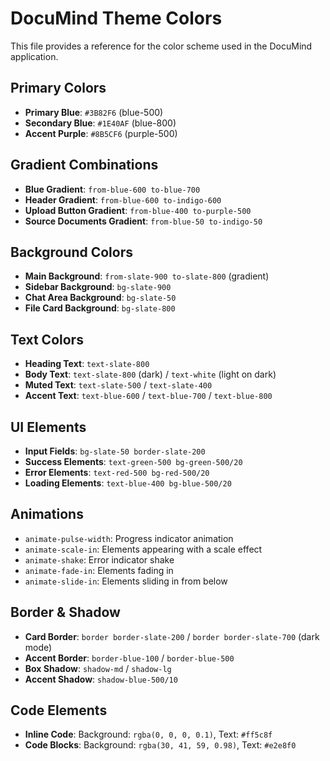 # DocuMind Theme Colors

This file provides a reference for the color scheme used in the DocuMind application.

## Primary Colors

- **Primary Blue**: `#3B82F6` (blue-500)
- **Secondary Blue**: `#1E40AF` (blue-800)
- **Accent Purple**: `#8B5CF6` (purple-500)

## Gradient Combinations

- **Blue Gradient**: `from-blue-600 to-blue-700`
- **Header Gradient**: `from-blue-600 to-indigo-600`
- **Upload Button Gradient**: `from-blue-400 to-purple-500`
- **Source Documents Gradient**: `from-blue-50 to-indigo-50`

## Background Colors

- **Main Background**: `from-slate-900 to-slate-800` (gradient)
- **Sidebar Background**: `bg-slate-900`
- **Chat Area Background**: `bg-slate-50`
- **File Card Background**: `bg-slate-800`

## Text Colors

- **Heading Text**: `text-slate-800`
- **Body Text**: `text-slate-800` (dark) / `text-white` (light on dark)
- **Muted Text**: `text-slate-500` / `text-slate-400`
- **Accent Text**: `text-blue-600` / `text-blue-700` / `text-blue-800`

## UI Elements

- **Input Fields**: `bg-slate-50 border-slate-200`
- **Success Elements**: `text-green-500 bg-green-500/20`
- **Error Elements**: `text-red-500 bg-red-500/20`
- **Loading Elements**: `text-blue-400 bg-blue-500/20`

## Animations

- `animate-pulse-width`: Progress indicator animation
- `animate-scale-in`: Elements appearing with a scale effect
- `animate-shake`: Error indicator shake
- `animate-fade-in`: Elements fading in
- `animate-slide-in`: Elements sliding in from below

## Border & Shadow

- **Card Border**: `border border-slate-200` / `border border-slate-700` (dark mode)
- **Accent Border**: `border-blue-100` / `border-blue-500`
- **Box Shadow**: `shadow-md` / `shadow-lg`
- **Accent Shadow**: `shadow-blue-500/10`

## Code Elements

- **Inline Code**: Background: `rgba(0, 0, 0, 0.1)`, Text: `#ff5c8f`
- **Code Blocks**: Background: `rgba(30, 41, 59, 0.98)`, Text: `#e2e8f0`
